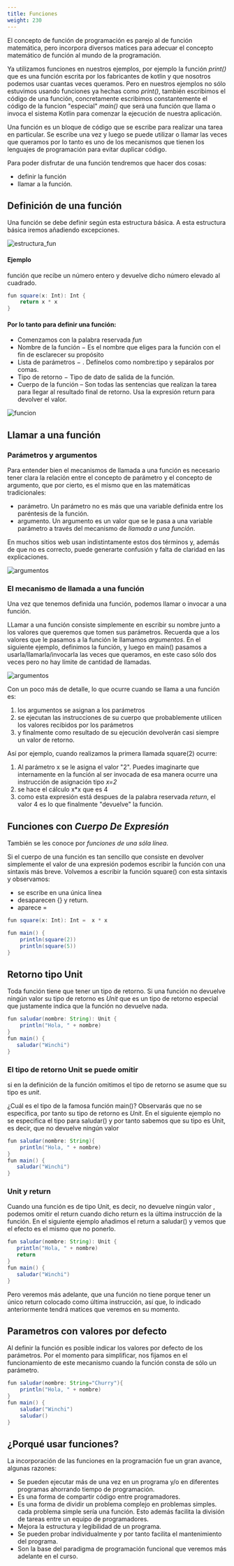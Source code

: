 ```yaml
---
title: Funciones
weight: 230
---
```


El concepto de función de programación es  parejo al de función matemática, pero incorpora diversos matices para adecuar el concepto  matemático de función al mundo de la programación. 


Ya utilizamos funciones en nuestros ejemplos, por ejemplo la función *print()* que es una función escrita por los fabricantes de kotlin y que nosotros podemos usar cuantas veces queramos. Pero en nuestros ejemplos no sólo estuvimos usando funciones ya hechas como *print()*, también  escribimos el código de una función, concretamente escribimos constantemente el código de la  funcion "especial" *main()* que será una función que llama o invoca el sistema Kotlin para comenzar la ejecución de nuestra  aplicación. 

Una función es un bloque de código que se escribe para realizar una tarea en particular. Se escribe una vez y luego se puede utilizar o llamar las veces que queramos por lo tanto es uno de los mecanismos que tienen los lenguajes de programación para evitar duplicar código.

Para poder disfrutar de una función tendremos que hacer dos cosas: 
- definir la función
- llamar a la función.

## Definición de una función
Una función se debe definir según esta estructura básica. A esta estructura básica iremos añadiendo excepciones.

![estructura_fun](../images/estructura_fun.png)


#### Ejemplo
función que recibe un número entero y devuelve dicho número elevado al cuadrado.

```java
fun square(x: Int): Int {
    return x * x
}
```
#### Por lo tanto para definir una función:
- Comenzamos con la palabra reservada *fun*  
- Nombre de la función − Es el nombre que eliges para la función con el fin de esclarecer su propósito
- Lista de parámetros − . Defínelos como nombre:tipo y sepáralos por comas.
- Tipo de retorno − Tipo de dato de salida de la función.
- Cuerpo de la función – Son todas las sentencias que realizan la tarea para llegar al resultado final de retorno. Usa la expresión return para devolver el valor.


![funcion](../images/funcion.png)






## Llamar a una función
### Parámetros y argumentos
Para entender bien el mecanismos de llamada a una función es necesario tener clara la relación entre el concepto de parámetro y el concepto de argumento, que por cierto, es el mismo que en las matemáticas tradicionales:
- parámetro. Un parámetro no es más que una variable definida entre los paréntesis de la función.
- argumento. Un argumento es un valor que se le pasa a una variable parámetro a través del mecanismo de *llamada a una función*.

En muchos sitios web usan indistintamente estos  dos términos y, además de que no es correcto, puede generarte  confusión y falta de claridad en las explicaciones.


![argumentos](../images/argumentos.png)
### El mecanismo de llamada a una función
Una vez que tenemos definida una función, podemos llamar o invocar a una función.

LLamar a una función consiste simplemente en  escribir su nombre junto a los valores que queremos que tomen sus parámetros.  Recuerda que a los valores que le pasamos a la función le llamamos *argumentos*. En el siguiente ejemplo, definimos la función, y luego en  main() pasamos a usarla/llamarla/invocarla las veces que queramos, en este caso sólo dos veces pero no hay límite de cantidad de llamadas.



![argumentos](../images/llamada.png)








Con un poco más de detalle, lo que ocurre cuando se llama a una función  es:
 1. los argumentos se asignan a los  parámetros
 2. se ejecutan  las instrucciones de su cuerpo que probablemente utilicen los valores recibidos por los parámetros
 3. y finalmente como resultado de su ejecución devolverán casi siempre un valor de retorno.

Así por ejemplo, cuando realizamos la primera llamada square(2) ocurre:
1. Al parámetro x se le asigna el valor "2". Puedes imaginarte que internamente en la función al ser invocada de esa manera ocurre  una instrucción de asignación  tipo *x=2*
2. se hace el cálculo x*x que es 4
3. como esta expresión está despues de la palabra reservada *return*, el valor 4 es lo que finalmente "devuelve" la función. 
   
## Funciones con *Cuerpo De Expresión*
También se les conoce por *funciones de una sóla línea*.

Si el cuerpo de una función es tan sencillo que consiste en devolver simplemente el valor de una expresión podemos escribir la función con una sintaxis más breve. Volvemos a escribir la función square() con esta sintaxis y observamos:
- se escribe en una única línea
- desaparecen  {} y return.
- aparece =

```java
fun square(x: Int): Int =  x * x

fun main() {
    println(square(2))
    println(square(5))
}
```



## Retorno tipo Unit
Toda función tiene que tener un tipo de retorno. Si una función no devuelve ningún valor su  tipo de retorno es  *Unit* que es un tipo de retorno especial que justamente indica que la función no devuelve nada.
```java
fun saludar(nombre: String): Unit {
    println("Hola, " + nombre)
}
fun main() {
   saludar("Winchi")
}
```
### El tipo de retorno Unit se puede omitir
si en la definición de la función omitimos el tipo de retorno se asume que su tipo es *unit*. 

¿Cuál es el tipo de la famosa función main()? Observarás que no se especifica, por tanto su  tipo de retorno es *Unit*. En el siguiente ejemplo no se especifica el tipo para saludar() y por tanto sabemos que su tipo es Unit, es decir, que no devuelve ningún valor

```java
fun saludar(nombre: String){
    println("Hola, " + nombre)
}
fun main() {
   saludar("Winchi")
}
```
### Unit y return
Cuando una función es de tipo Unit, es decir,  no devuelve ningún valor , podemos omitir el return cuando dicho return es la última instrucción de la función. En el siguiente ejemplo añadimos el return a saludar() y vemos que el efecto es el mismo que no ponerlo.

```java
fun saludar(nombre: String): Unit {
   println("Hola, " + nombre)
   return
}
fun main() {
   saludar("Winchi")
}
```
Pero veremos más adelante, que una función no tiene porque tener un único return colocado como última instrucción, así que, lo indicado anteriormente tendrá matices que veremos en su momento.
## Parametros con valores por defecto
Al definir la función es posible indicar los valores por defecto de los parámetros. Por el momento para simplificar, nos fijamos en el funcionamiento de este mecanismo cuando la función consta de sólo un parámetro.
```java
fun saludar(nombre: String="Churry"){
    println("Hola, " + nombre)
}
fun main() {
    saludar("Winchi")
    saludar()
}
```

## ¿Porqué usar funciones?
La incorporación de las funciones en la programación fue un gran avance, algunas razones:
- Se pueden ejecutar más de una vez en un programa y/o en diferentes programas ahorrando tiempo de programación.
- Es una forma de compartir código entre programadores.
- Es una forma de dividir un problema complejo en problemas simples. cada problema simple sería una función. Esto además facilita la división de tareas entre un equipo de programadores.
- Mejora la estructura y legibilidad de un programa.
- Se pueden probar individualmente y por tanto facilita el mantenimiento del programa.
- Son la base del paradigma  de programación funcional  que veremos más adelante en el curso.
  


